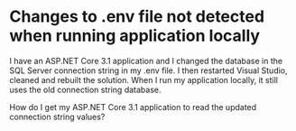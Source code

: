
# Changes to .env file not detected when running application locally

I have an ASP.NET Core 3.1 application and I changed the database in the SQL Server connection string in my .env file. I then restarted Visual Studio, cleaned and rebuilt the solution. When I run my application locally, it still uses the old connection string database.

How do I get my ASP.NET Core 3.1 application to read the updated connection string values?

        
